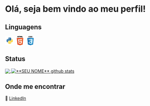 # Olá, seja bem vindo ao meu perfil!

## Linguagens 

<code><img height="30" src="https://raw.githubusercontent.com/github/explore/80688e429a7d4ef2fca1e82350fe8e3517d3494d/topics/python/python.png"></code>
<code><img height="30" src="https://raw.githubusercontent.com/github/explore/80688e429a7d4ef2fca1e82350fe8e3517d3494d/topics/html/html.png"></code>
<code><img height="30" src="https://raw.githubusercontent.com/github/explore/80688e429a7d4ef2fca1e82350fe8e3517d3494d/topics/css/css.png"></code>


## Status

<a href="https://github.com/ViniciusTSD">
  <img align="center" src="https://github-readme-stats.vercel.app/api/top-langs/?username=viniciusTSD&theme=dracula&hide_langs_below=1" />
</a>

<a href="https://github.com/ViniciusTSD">
 <img align="center" src="https://github-readme-stats.vercel.app/api?username=viniciusTSD&show_icons=true&theme=dracula&line_height=27" alt="**SEU NOME** github stats"/>
</a>

[linkedin]: https://www.linkedin.com/in/viniciustassi/

<br>

## Onde me encontrar

👔 [LinkedIn][linkedin]
